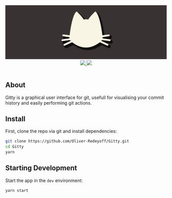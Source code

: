<div align="center">
    <img src="https://github.com/Oliver-Redeyoff/Gitty/blob/master/gittyMedia/gittyBanner1200x400.png?raw=true"></img>
    <a href="https://github.com/Oliver-Redeyoff/Gitty/actions/workflows/test.yml">
        <img src="https://github.com/Oliver-Redeyoff/Gitty/actions/workflows/test.yml/badge.svg"></img>
    <a>
    <a href="https://github.com/Oliver-Redeyoff/Gitty/actions/workflows/publish.yml">
        <img src="https://github.com/Oliver-Redeyoff/Gitty/actions/workflows/publish.yml/badge.svg"></img>
    <a>
</div>
<br/>

## About

Gitty is a graphical user interface for git, usefull for visualising your commit history and easily performing git actions.

## Install

First, clone the repo via git and install dependencies:

```bash
git clone https://github.com/Oliver-Redeyoff/Gitty.git
cd Gitty
yarn
```

## Starting Development

Start the app in the `dev` environment:

```bash
yarn start
```
